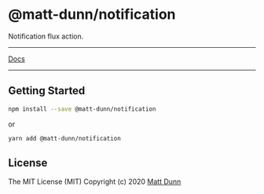 # @matt-dunn/notification

Notification flux action.

---

[Docs](https://matt-dunn.github.io/packages/packages/notification/docs/)

---

## Getting Started

```sh
npm install --save @matt-dunn/notification
```

or

```sh
yarn add @matt-dunn/notification
```

## License

The MIT License (MIT) Copyright (c) 2020 [Matt Dunn](https://matt-dunn.github.io/)


